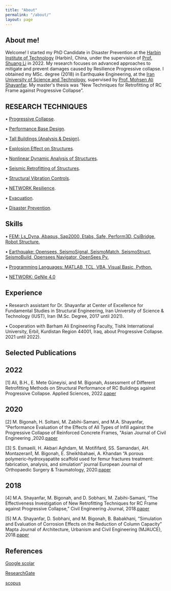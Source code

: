 ```yaml
---
title: "About"
permalink: "/about/"
layout: page
---
```


## About me!

Welcome! I started my PhD Candidate in Disaster Prevention at the [Harbin Institute of Technology](https://www.hit.edu.cn/) 
 (Harbin), China, under the supervision of [Prof. Shuang Li](http://homepage.hit.edu.cn/lishuang) in 2022. My research 
 focuses on advanced approaches to mitigate and prevent damages caused by Resilience Progressive collapse. I obtained my MSc. degree (2018) in Earthquake Engineering, at the [Iran University of Science and Technology](http://www.iust.ac.ir/en), supervised by [Prof. Mohsen Ali Shayanfar](http://www.iust.ac.ir/content/17171/Dr.-M.A.-Shayanfar). My master's thesis was 
“New Techniques for Retrofitting of RC Frame against Progressive Collapse”.

## RESEARCH TECHNIQUES

 • [Progressive Collapse](https://en.wikipedia.org/wiki/Progressive_collapse).

 • [Performance Base Design](https://en.wikipedia.org/wiki/Performance-based_building_design).

 • [Tall Buildings (Analysis & Design)](https://en.wikipedia.org/wiki/List_of_tallest_buildings).

 • [Explosion Effect on Structures](https://en.wikipedia.org/wiki/Explosion).

 • [Nonlinear Dynamic Analysis of Structures](https://wiki.csiamerica.com/display/perform/Nonlinear+dynamic+analysis+capabilities+and+limitations).

 • [Seismic Retrofitting of Structures](https://en.wikipedia.org/wiki/Seismic_retrofit).

 • [Structural Vibration Controls](https://link.springer.com/chapter/10.1007/978-981-15-3499-7_1).

 • [NETWORK Resilience](https://csrc.nist.gov/glossary/term/network_resilience).

 • [Evacuation](https://en.wikipedia.org/wiki/Evacuation).

 • [Disaster Prevention](https://www.oaepublish.com/dpr).



## Skills 

• [FEM: Ls_Dyna, Abaqus, Sap2000, Etabs, Safe, Perform3D, CsiBridge, Robot Structure.](https://www.linkedin.com/in/seyedmohammadbigonah/)


 • [Earthquake: Opensees, SeismoSignal, SeismoMatch, SeismoStruct, SeismoBuild, Opensees Navigator, OpenSees Py.](https://www.linkedin.com/in/seyedmohammadbigonah/)


• [Programming Languages: MATLAB, TCL, VBA, Visual Basic, Python.](https://www.linkedin.com/in/seyedmohammadbigonah/)


• [NETWORK: GeNIe 4.0](https://www.linkedin.com/in/seyedmohammadbigonah/)


## Experience 

•	Research assistant for Dr. Shayanfar at Center of Excellence for Fundamental Studies in Structural Engineering, Iran 
 University of Science & Technology (IUST), Iran (M.Sc. Degree, 2017 until 2021). 


• Cooperation with Barham Ali Engineering Faculty, Tishk International University, Erbil, Kurdistan Region 44001, Iraq, 
 about Progressive Collapse. 2021 until 2022). 



## Selected Publications

## 2022
 [1]  Ali, B.H., E. Mete Güneyisi, and M. Bigonah, Assessment of Different Retrofitting Methods on Structural Performance of 
 RC Buildings against Progressive Collapse. Applied Sciences, 2022.[paper](https://doi.org/10.3390/app12031045) 


## 2020
[2]  M. Bigonah, H. Soltani, M. Zabihi-Samani, and M.A. Shayanfar, “Performance Evaluation of the Effects of All Types of 
 Infill against the Progressive Collapse of Reinforced Concrete Frames, "Asian Journal of Civil Engineering ,2020.[paper](https://doi.org/10.1007/s42107-019-00208-z)

 

[3]  S. Esmaeili, H. Akbari Aghdam, M. Motififard, SS. Samandari, AH. Montazeran1, M. Bigonah, E. Sheikhbahaei, A. Khandan 
 “A porous polymeric–hydroxyapatite scaffold used for femur fractures treatment: fabrication, analysis, and simulation” 
 journal European Journal of Orthopaedic Surgery & Traumatology, 2020.[paper](https://doi.org/10.1007/s00590-019-02530-3)  

## 2018
[4]  M.A. Shayanfar, M. Bigonah, and D. Sobhani, M. Zabihi-Samani, “The Effectiveness Investigation of New Retrofitting 
 Techniques for RC Frame against Progressive Collapse,” Civil Engineering Journal, 2018.[paper](https://doi.org/10.28991/cej-03091145)  



[5]  M.A. Shayanfar, D. Sobhani, and M. Bigonah, B. Babakhani, “Simulation and Evaluation of Corrosion Effects on the 
 Reduction of Column Capacity” Mapta Journal of Architecture, Urbanism and Civil Engineering (MJAUCE), 2018.[paper](https://www.researchgate.net/profile/Mohammad-Bigonah/publication/331873651_Simulation_and_Evaluation_of_Corrosion_Effects_on_the_Reduction_of_Column_Capacity/links/5c910d9b299bf14e7e8672ef/Simulation-and-Evaluation-of-Corrosion-Effects-on-the-Reduction-of-Column-Capacity.pdf) 



## References

[Google scolar](https://scholar.google.com/citations?user=Jcs-EDoAAAAJ&hl=fa)

[ResearchGate](https://www.researchgate.net/profile/Seyed_Mohammad_Bigonah_Ghalehsari)

[scopus](https://www.scopus.com/authid/detail.uri?authorId=57210584840)


